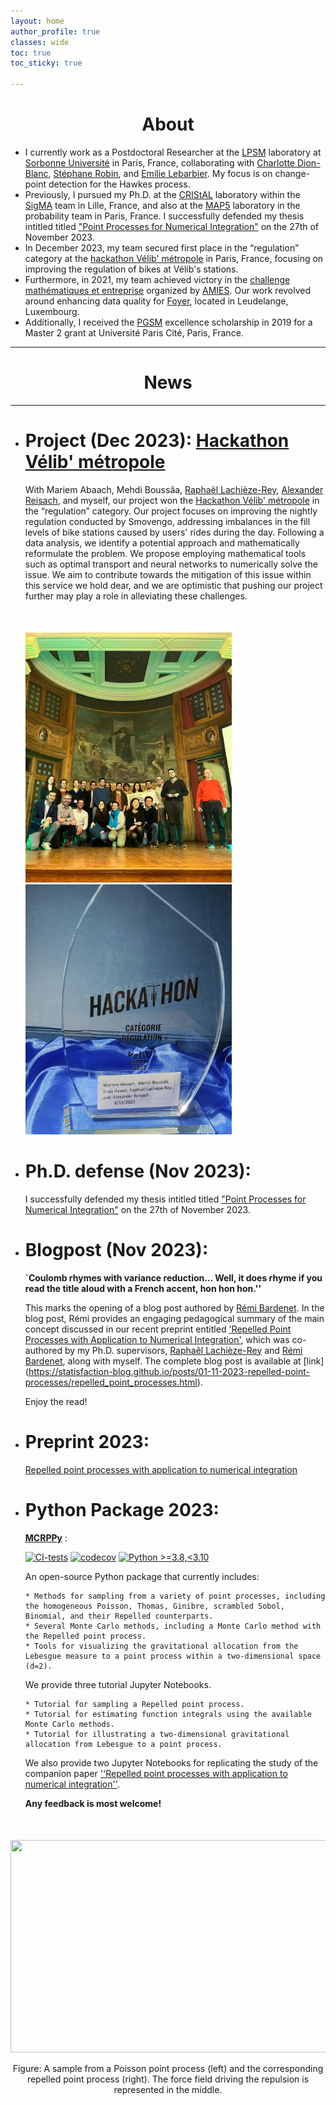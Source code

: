 ```yaml
---
layout: home
author_profile: true
classes: wide
toc: true
toc_sticky: true

---
```

<center> <h1>About</h1> </center>

* I currently work as a Postdoctoral Researcher at the [LPSM](https://www.lpsm.paris/) laboratory at [Sorbonne Université](https://www.sorbonne-universite.fr/) in Paris, France, collaborating with [Charlotte Dion-Blanc](https://sites.google.com/site/charlottedionblanc/), [Stéphane Robin](https://www.pantheonsorbonne.fr/page-perso/strobin), and [Emilie Lebarbier](https://www.parisnanterre.fr/mme-emilie-lebarbier). My focus is on change-point detection for the Hawkes process.
* Previously, I pursued my Ph.D. at the [CRIStAL](https://www.cristal.univ-lille.fr/) laboratory within the [SigMA](https://www.cristal.univ-lille.fr/?rubrique27&eid=30) team in Lille, France, and also at the [MAP5](https://map5.mi.parisdescartes.fr/) laboratory in the probability team in Paris, France. I successfully defended my thesis intitled  titled ["Point Processes for Numerical Integration"](https://www.theses.fr/s331068) on the 27th of November 2023.
* In December 2023, my team secured first place in the “regulation” category at the [hackathon Vélib' métropole](https://blog.velib-metropole.fr/hackathon/) in Paris, France, focusing on improving the regulation of bikes at Vélib's stations.
* Furthermore, in 2021, my team achieved victory in the [challenge mathématiques et entreprise](https://challenge-maths.sciencesconf.org/) organized by [AMIES](https://www.agence-maths-entreprises.fr/public/pages/index.html). Our work revolved around enhancing data quality for [Foyer](https://www.foyer.lu/en/homepage), located in Leudelange, Luxembourg.
* Additionally, I received the [PGSM](https://applications.sciencesmaths-paris.fr/fr/les-laureats-du-programme-pgsm-master-850.htm#:~:text=France-,HAWAT,-Diala) excellence scholarship in 2019 for a Master 2 grant at Université Paris Cité, Paris, France.

------------------------------

<center> <h1>News </h1> </center>

------------------------------

* # Project (Dec 2023): [Hackathon Vélib' métropole](https://blog.velib-metropole.fr/hackathon/)
   
  With Mariem Abaach, Mehdi Boussâa, [Raphaël Lachièze-Rey](https://helios2.mi.parisdescartes.fr/~rlachiez/), [Alexander Reisach](https://scriddie.github.io/), and myself, our project won the [Hackathon Vélib' métropole](https://blog.velib-metropole.fr/hackathon/) in the “regulation” category.
  Our project focuses on improving the nightly regulation conducted by Smovengo, addressing imbalances in the fill levels of bike stations caused by users' rides during the day. 
  Following a data analysis, we identify a potential approach and mathematically reformulate the problem. 
  We propose employing mathematical tools such as optimal transport and neural networks to numerically solve the issue.
  We aim to contribute towards the mitigation of this issue within this service we hold dear, and we are optimistic that pushing our project further may play a role in alleviating these challenges.

  <div align="left" style="margin-top: 50px">
  <img src="assets/images/winner_picture.jpeg" align="bottom" style="width:330px;height:400px;">
  <img src="assets/images/trophy_hackathon_2023.jpeg" align="bottom" style="width:330px;height:400px;">
  </div> 
  <!-- For more details, check the [Projects](Projects) section. -->


* # Ph.D. defense (Nov 2023): 
  I successfully defended my thesis intitled  titled ["Point Processes for Numerical Integration"](https://www.theses.fr/s331068) on the 27th of November 2023.

* # Blogpost (Nov 2023): 

    **`Coulomb rhymes with variance reduction… Well, it does rhyme if you read the title aloud with a French accent, hon hon hon.''**

    This marks the opening of a blog post authored by [Rémi Bardenet](https://rbardenet.github.io/).
    In the blog post, Rémi provides an engaging pedagogical summary of the main concept discussed in our recent preprint entitled ['Repelled Point Processes with Application to Numerical Integration'](https://arxiv.org/abs/2308.04825), which was co-authored by my Ph.D. supervisors, [Raphaêl Lachièze-Rey](https://helios2.mi.parisdescartes.fr/~rlachiez/) and [Rémi Bardenet](https://rbardenet.github.io/), along with myself.
    The complete blog post is available at [link] (<https://statisfaction-blog.github.io/posts/01-11-2023-repelled-point-processes/repelled_point_processes.html>).

    Enjoy the read!

* # Preprint 2023: 

    [Repelled point processes with application to numerical integration](https://arxiv.org/abs/2308.04825)

* # Python Package 2023:

    **[MCRPPy](https://github.com/dhawat/MCRPPy)** :

    [![CI-tests](https://github.com/dhawat/MCRPPy/actions/workflows/ci.yml/badge.svg)](https://github.com/dhawat/MCRPPy/actions/workflows/ci.yml)
    [![codecov](https://codecov.io/gh/dhawat/MCRPPy/branch/main/graph/badge.svg?token=CODECOV_TOKEN)](https://codecov.io/gh/dhawat/MCRPPy)
    [![Python >=3.8,<3.10](https://img.shields.io/badge/python->=3.8,<3.10-blue.svg)](https://www.python.org/downloads/release/python-371/)

    An open-source Python package that currently includes:

      * Methods for sampling from a variety of point processes, including the homogeneous Poisson, Thomas, Ginibre, scrambled Sobol, Binomial, and their Repelled counterparts.
      * Several Monte Carlo methods, including a Monte Carlo method with the Repelled point process.
      * Tools for visualizing the gravitational allocation from the Lebesgue measure to a point process within a two-dimensional space (d=2).

    We provide three tutorial Jupyter Notebooks.

      * Tutorial for sampling a Repelled point process.
      * Tutorial for estimating function integrals using the available Monte Carlo methods.
      * Tutorial for illustrating a two-dimensional gravitational allocation from Lebesgue to a point process.

    We also provide two Jupyter Notebooks for replicating the study of the companion paper
    [''Repelled point processes with application to numerical integration''](https://arxiv.org/abs/2308.04825).

    **Any feedback is most welcome!**

<div align="middle" style="margin-top: 50px">
  <img src="{{ site.url }}{{ site.baseurl }}/assets/images/poisson_and_repelled_and_force.png" alt="" style="width:950px;height:340px;">
  <p>Figure: A sample from a Poisson point process (left) and the corresponding repelled point process (right). The force field driving the repulsion is represented in the middle.</p>
</div>

<!-- ----------------------------

<div align="middle" style="margin-top: 50px">

  <a href="https://www.cristal.univ-lille.fr/en"><img class='logo' alt="logo_cristal" src="assets/images/logo_cristal.png" align="bottom" style="width:170px;height:65px;"></a>

  <a href="https://www.univ-lille.fr/home/"> <img class='logo' alt="logo_ulcille2" src="assets/images/logo_ulille2.png" align="bottom" style="width:170px;height:100px;"></a>

  <a href="https://map5.mi.parisdescartes.fr/"> <img class='logo' alt="logo_alpha3" src="assets/images/logo_alpha3.png" align="bottom" style="width:170px;height:80px;"></a>

   <a href="https://u-paris.fr/en/"> <img class='logo' alt="logo_aparis" src="assets/images/logo_cnrs.png" align="bottom" style="width:170px;height:100px;"></a>

</div> -->

